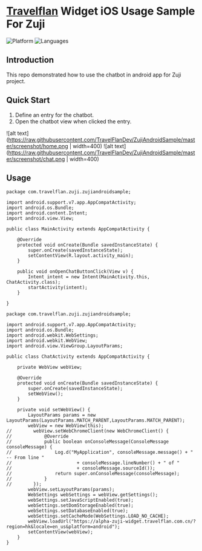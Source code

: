 # [Travelflan](https://www.travelflan.com/) Widget iOS Usage Sample For Zuji
![Platform](https://img.shields.io/badge/platform-android-orange.svg)
![Languages](https://img.shields.io/badge/language%20%7C%20java-orange.svg)

## Introduction

This repo demonstrated how to use the chatbot in android app for Zuji project.

## Quick Start

1. Define an entry for the chatbot.
2. Open the chatbot view when clicked the entry.

![alt text](https://raw.githubusercontent.com/TravelFlanDev/ZujiAndroidSample/master/screenshot/home.png | width=400)
![alt text](https://raw.githubusercontent.com/TravelFlanDev/ZujiAndroidSample/master/screenshot/chat.png | width=400)

## Usage
```
package com.travelflan.zuji.zujiandroidsample;

import android.support.v7.app.AppCompatActivity;
import android.os.Bundle;
import android.content.Intent;
import android.view.View;

public class MainActivity extends AppCompatActivity {

    @Override
    protected void onCreate(Bundle savedInstanceState) {
        super.onCreate(savedInstanceState);
        setContentView(R.layout.activity_main);
    }

    public void onOpenChatButtonClick(View v) {
        Intent intent = new Intent(MainActivity.this, ChatActivity.class);
        startActivity(intent);
    }

}
```

```
package com.travelflan.zuji.zujiandroidsample;

import android.support.v7.app.AppCompatActivity;
import android.os.Bundle;
import android.webkit.WebSettings;
import android.webkit.WebView;
import android.view.ViewGroup.LayoutParams;

public class ChatActivity extends AppCompatActivity {

    private WebView webView;

    @Override
    protected void onCreate(Bundle savedInstanceState) {
        super.onCreate(savedInstanceState);
        setWebView();
    }

    private void setWebView() {
        LayoutParams params = new LayoutParams(LayoutParams.MATCH_PARENT,LayoutParams.MATCH_PARENT);
        webView = new WebView(this);
//        webView.setWebChromeClient(new WebChromeClient() {
//            @Override
//            public boolean onConsoleMessage(ConsoleMessage consoleMessage) {
//                Log.d("MyApplication", consoleMessage.message() + " -- From line "
//                        + consoleMessage.lineNumber() + " of "
//                        + consoleMessage.sourceId());
//                return super.onConsoleMessage(consoleMessage);
//            }
//        });
        webView.setLayoutParams(params);
        WebSettings webSettings = webView.getSettings();
        webSettings.setJavaScriptEnabled(true);
        webSettings.setDomStorageEnabled(true);
        webSettings.setDatabaseEnabled(true);
        webSettings.setCacheMode(WebSettings.LOAD_NO_CACHE);
        webView.loadUrl("https://alpha-zuji-widget.travelflan.com.cn/?region=hk&locale=en_us&platform=android");
        setContentView(webView);
    }
}
```
